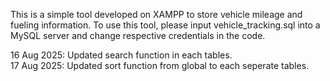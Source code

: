 This is a simple tool developed on XAMPP to store vehicle mileage and fueling information. To use this tool, please input vehicle_tracking.sql into a MySQL server and change respective credentials in the code.

16 Aug 2025: Updated search function in each tables. <br>
17 Aug 2025: Updated sort function from global to each seperate tables.
